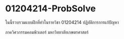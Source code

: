 # 01204214-ProbSolve

ในนี้รวบรวมแบบฝึกที่ทำในรายวิชา 01204214 ปฏิบัติการการแก้ปัญหา

ภาควิศวกรรมคอมพิวเตอร์ มหาวิทยาลัยเกษตรศาสตร์
